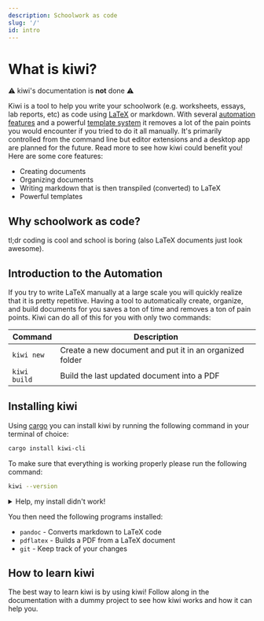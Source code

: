 ```yaml
---
description: Schoolwork as code
slug: '/'
id: intro
---
```


# What is kiwi?

⚠️ kiwi's documentation is **not** done ⚠️

Kiwi is a tool to help you write your schoolwork (e.g. worksheets, essays, lab reports, etc) as code using [LaTeX](https://en.wikipedia.org/wiki/LaTeX) or markdown. With several [automation features](#introduction-to-the-automation) and a powerful [template system](tutorial/templates.md) it removes a lot of the pain points you would encounter if you tried to do it all manually. It's primarily controlled from the command line but editor extensions and a desktop app are planned for the future. Read more to see how kiwi could benefit you! Here are some core features:

- Creating documents
- Organizing documents
- Writing markdown that is then transpiled (converted) to LaTeX
- Powerful templates

## Why schoolwork as code?

tl;dr coding is cool and school is boring (also LaTeX documents just look awesome).

## Introduction to the Automation

If you try to write LaTeX manually at a large scale you will quickly realize that it is pretty repetitive. Having a tool to automatically create, organize, and build documents for you saves a ton of time and removes a ton of pain points. Kiwi can do all of this for you with only two commands:

| **Command**  | **Description**                                         |
| ------------ | ------------------------------------------------------- |
| `kiwi new`   | Create a new document and put it in an organized folder |
| `kiwi build` | Build the last updated document into a PDF              |

## Installing kiwi

Using [cargo](https://doc.rust-lang.org/cargo/getting-started/installation.html) you can install kiwi by running the following command in your terminal of choice:

```bash
cargo install kiwi-cli
```

To make sure that everything is working properly please run the following command:

```bash
kiwi --version
```

<details>
  <summary>Help, my install didn't work!</summary>
  <div>
    <div>Sorry to hear that your install didn't go smoothly! See if you have any of the problems listed below. If not, feel free to create an issue on our <a href="https://github.com/gleich/kiwi/issues/new?assignees=%40gleich&labels=bug&template=bug.md&title=" target="_blank" >CLI's GitHub Repository</a>.</div>
    <br/>
    <details>
      <summary>cargo command not found</summary>
      <div>
        This means that you don't have cargo installed. Please reference <a href="https://doc.rust-lang.org/cargo/getting-started/installation.html" target="_blank">cargo's installation documentation</a> to see how to install it.
      </div>
    </details>
    <details>
      <summary>kiwi command not found</summary>
      <div>
        This means that kiwi is not in your $PATH. Please find where cargo installs binaries on your system. By default that would be a folder called .cargo in your home directory.
      </div>
    </details>
  </div>
</details>

You then need the following programs installed:

- `pandoc` - Converts markdown to LaTeX code
- `pdflatex` - Builds a PDF from a LaTeX document
- `git` - Keep track of your changes

## How to learn kiwi

The best way to learn kiwi is by using kiwi! Follow along in the documentation with a dummy project to see how kiwi works and how it can help you.
